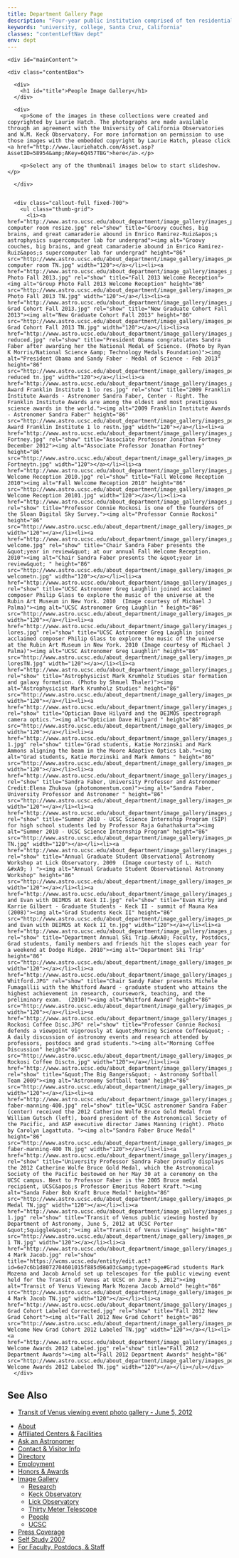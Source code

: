 ```yaml
---
title: Department Gallery Page
description: "Four-year public institution comprised of ten residential college communities nestled in the redwood forests and meadows overlooking central California's Monterey Bay."
keywords: "university, college, Santa Cruz, California"
classes: "contentLeftNav dept"
env: dept
---
```




<div id="sprflt">
  

    <div id="mainContent">
      
    <div class="contentBox">

      <div>
        <h1 id="title">People Image Gallery</h1>
      </div>

      <div>
        <p>Some of the images in these collections were created and copyrighted by Laurie Hatch. The photographs are made available through an agreement with the University of California Observatories and W.M. Keck Observatory. For more information on permission to use those images with the embedded copyright by Laurie Hatch, please click <a href="http://www.lauriehatch.com/Asset.asp?AssetID=58954&amp;AKey=6Q457TBG">here</a>.</p>
    
        <p>Select any of the thumbnail images below to start slideshow.</p>
  
      </div>


      <div class="callout-full fixed-700">
        <ul class="thumb-grid">
          <li><a href="http://www.astro.ucsc.edu/about_department/image_gallery/images_people/Super computer room resize.jpg" rel="show" title="Groovy couches, big brains, and great camaraderie abound in Enrico Ramirez-Ruiz&apos;s astrophysics supercomputer lab for undergrad"><img alt="Groovy couches, big brains, and great camaraderie abound in Enrico Ramirez-Ruiz&apos;s supercomputer lab for undergrad" height="86" src="http://www.astro.ucsc.edu/about_department/image_gallery/images_people/Super computer room TN.jpg" width="120"></a></li><li><a href="http://www.astro.ucsc.edu/about_department/image_gallery/images_people/Group Photo Fall 2013.jpg" rel="show" title="Fall 2013 Welcome Reception"><img alt="Group Photo Fall 2013 Welcome Reception" height="86" src="http://www.astro.ucsc.edu/about_department/image_gallery/images_people/Group Photo Fall 2013 TN.jpg" width="120"></a></li><li><a href="http://www.astro.ucsc.edu/about_department/image_gallery/images_people/New Grad Cohort Fall 2013.jpg" rel="show" title="New Graduate Cohort Fall 2013"><img alt="New Graduate Cohort Fall 2013" height="86" src="http://www.astro.ucsc.edu/about_department/image_gallery/images_people/New Grad Cohort Fall 2013 TN.jpg" width="120"></a></li><li><a href="http://www.astro.ucsc.edu/about_department/image_gallery/images_people/faber reduced.jpg" rel="show" title="President Obama congratulates Sandra Faber after awarding her the National Medal of Science. (Photo by Ryan K Morris/National Science &amp; Technology Medals Foundation)"><img alt="President Obama and Sandy Faber - Medal of Science - Feb 2013" height="86" src="http://www.astro.ucsc.edu/about_department/image_gallery/images_people/faber reduced tn.jpg" width="120"></a></li><li><a href="http://www.astro.ucsc.edu/about_department/image_gallery/images_people/Bower Award Franklin Institute 1 lo res.jpg" rel="show" title="2009 Franklin Institute Awards - Astronomer Sandra Faber, Center - Right. The Franklin Institute Awards are among the oldest and most prestigous science awards in the world."><img alt="2009 Franklin Institute Awards - Astronomer Sandra Faber" height="86" src="http://www.astro.ucsc.edu/about_department/image_gallery/images_people/Bower Award Franklin Institute 1 lo restn.jpg" width="120"></a></li><li><a href="http://www.astro.ucsc.edu/about_department/image_gallery/images_people/Jonathan Fortney.jpg" rel="show" title="Associate Professor Jonathan Fortney December 2012"><img alt="Associate Professor Jonathan Fortney" height="86" src="http://www.astro.ucsc.edu/about_department/image_gallery/images_people/Jonathan Fortneytn.jpg" width="120"></a></li><li><a href="http://www.astro.ucsc.edu/about_department/image_gallery/images_people/Fall Welcome Reception 2010.jpg" rel="show" title="Fall Welcome Reception 2010"><img alt="Fall Welcome Reception 2010" height="86" src="http://www.astro.ucsc.edu/about_department/image_gallery/images_people/Fall Welcome Reception 20101.jpg" width="120"></a></li><li><a href="http://www.astro.ucsc.edu/about_department/image_gallery/images_people/ConnieRockosi_SDSStelescope.jpg" rel="show" title="Professor Connie Rockosi is one of the founders of the Sloan Digital Sky Survey."><img alt="Professor Connie Rockosi" height="86" src="http://www.astro.ucsc.edu/about_department/image_gallery/images_people/ConnieRockosi_SDSStelescopetn.jpg" width="120"></a></li><li><a href="http://www.astro.ucsc.edu/about_department/image_gallery/images_people/Faber welcome.jpg" rel="show" title="Chair Sandra Faber presents the &quot;year in review&quot; at our annual Fall Welcome Reception.  2010"><img alt="Chair Sandra Faber presents the &quot;year in review&quot; " height="86" src="http://www.astro.ucsc.edu/about_department/image_gallery/images_people/Faber welcometn.jpg" width="120"></a></li><li><a href="http://www.astro.ucsc.edu/about_department/image_gallery/images_people/laughlinbrainwave2lores.jpg" rel="show" title="UCSC Astronomer Greg Laughlin joined acclaimed composer Philip Glass to explore the music of the universe at the Rubin Art Museum in New York. 2010  (Image courtesy of Michael J Palma)"><img alt="UCSC Astronomer Greg Laughlin " height="86" src="http://www.astro.ucsc.edu/about_department/image_gallery/images_people/laughlinbrainwave2loresTN.jpg" width="120"></a></li><li><a href="http://www.astro.ucsc.edu/about_department/image_gallery/images_people/LaughlinBrainwave lores.jpg" rel="show" title="UCSC Astronomer Greg Laughlin joined acclaimed composer Philip Glass to explore the music of the universe at the Rubin Art Museum in New York. 2010 (Image courtesy of Michael J Palma)"><img alt="UCSC Astronomer Greg Laughlin" height="86" src="http://www.astro.ucsc.edu/about_department/image_gallery/images_people/LaughlinBrainwave loresTN.jpg" width="120"></a></li><li><a href="http://www.astro.ucsc.edu/about_department/image_gallery/images_people/krumholz_mark2.320.jpg" rel="show" title="Astrophysicist Mark Krumholz Studies star formation and galaxy formation. (Photo by Shmuel Thaler)"><img alt="Astrophysicist Mark Krumholz Studies" height="86" src="http://www.astro.ucsc.edu/about_department/image_gallery/images_people/krumholz_mark2TN.jpg" width="120"></a></li><li><a href="http://www.astro.ucsc.edu/about_department/image_gallery/images_people/Dave_over_optics.jpg" rel="show" title="Optician Dave Hilyard and the DEIMOS spectrograph camera optics."><img alt="Optician Dave Hilyard " height="86" src="http://www.astro.ucsc.edu/about_department/image_gallery/images_people/Dave_over_opticsTN.jpg" width="120"></a></li><li><a href="http://www.astro.ucsc.edu/about_department/image_gallery/images_people/LAO.KatieMorzinski.MarkAmmons 1.jpg" rel="show" title="Grad students, Katie Morzinski and Mark Ammons aligning the beam in the Moore Adaptive Optics Lab."><img alt="Grad students, Katie Morzinski and Mark Ammons " height="86" src="http://www.astro.ucsc.edu/about_department/image_gallery/images_people/LAOTN.jpg" width="120"></a></li><li><a href="http://www.astro.ucsc.edu/about_department/image_gallery/images_people/santacruz_d2_053.jpg" rel="show" title="Sandra Faber, University Professor and Astronomer Credit:Elena Zhukova (photomomentum.com)"><img alt="Sandra Faber, University Professor and Astronomer " height="86" src="http://www.astro.ucsc.edu/about_department/image_gallery/images_people/santacruz_d2_053TN.jpg" width="120"></a></li><li><a href="http://www.astro.ucsc.edu/about_department/image_gallery/images_people/SIP.jpg" rel="show" title="Summer 2010 - UCSC Science Internship Program (SIP) for high school students led by Professor Raja Guhathakurta"><img alt="Summer 2010 - UCSC Science Internship Program" height="86" src="http://www.astro.ucsc.edu/about_department/image_gallery/images_people/SIP TN.jpg" width="120"></a></li><li><a href="http://www.astro.ucsc.edu/about_department/image_gallery/images_people/LH7294_GradStudentWorkshop09_600x450.jpg" rel="show" title="Annual Graduate Student Observational Astronomy Workshop at Lick Observatory. 2009  (Image courtesty of L. Hatch &#xA9; ) "><img alt="Annual Graduate Student Observational Astronomy Workshop" height="86" src="http://www.astro.ucsc.edu/about_department/image_gallery/images_people/LH7294_GradStudentWorkshopTN.jpg" width="120"></a></li><li><a href="http://www.astro.ucsc.edu/about_department/image_gallery/images_people/Karrie and Evan with DEIMOS at Keck II.jpg" rel="show" title="Evan Kirby and Karrie Gilbert - Graduate Students - Keck II - summit of Mauna Kea (2008)"><img alt="Grad Students Keck II" height="86" src="http://www.astro.ucsc.edu/about_department/image_gallery/images_people/Karrie and Evan with DEIMOS at Keck II_tn.jpg" width="120"></a></li><li><a href="http://www.astro.ucsc.edu/about_department/image_gallery/images_people/IMG_6668.JPG" rel="show" title="Department Annual Ski Trip.&#xA0; Faculty, Postdocs, Grad students, family members and friends hit the slopes each year for a weekend at Dodge Ridge. 2010"><img alt="Department Ski Trip" height="86" src="http://www.astro.ucsc.edu/about_department/image_gallery/images_people/IMG_6668tn.jpg" width="120"></a></li><li><a href="http://www.astro.ucsc.edu/about_department/image_gallery/images_people/Fumagali. Whitford.JPG" rel="show" title="Chair Sandy Faber presents Michele Fumagallii with the Whitford Award - graduate student who attains the highest achievement in research, coursework, teaching, and the preliminary exam.  (2010)"><img alt="Whitford Award" height="86" src="http://www.astro.ucsc.edu/about_department/image_gallery/images_people/Fumagalitn.jpg" width="120"></a></li><li><a href="http://www.astro.ucsc.edu/about_department/image_gallery/images_people/C Rockosi Coffee Disc.JPG" rel="show" title="Professor Connie Rockosi defends a viewpoint vigorously at &quot;Morning Science Coffee&quot; - A daily discussion of astronomy events and research attended by professors, postdocs and grad students."><img alt="Morning Coffee Discussion" height="86" src="http://www.astro.ucsc.edu/about_department/image_gallery/images_people/C Rockosi Coffee Disctn.jpg" width="120"></a></li><li><a href="http://www.astro.ucsc.edu/about_department/image_gallery/images_people/Astr_Softball_team_20091.jpg" rel="show" title="&quot;The Big Bangers&quot; - Astronomy Softball Team 2009"><img alt="Astronomy Softball team" height="86" src="http://www.astro.ucsc.edu/about_department/image_gallery/images_people/Astr_Softball_team_2009tn.jpg" width="120"></a></li><li><a href="http://www.astro.ucsc.edu/about_department/image_gallery/images_people/gutsch-faber-manning-400.jpg" rel="show" title="UCSC astronomer Sandra Faber (center) received the 2012 Catherine Wolfe Bruce Gold Medal from William Gutsch (left), board president of the Astronomical Society of the Pacific, and ASP executive director James Manning (right). Photo by Carolyn Lagattuta. "><img alt="Sandra Faber Bruce Medal" height="86" src="http://www.astro.ucsc.edu/about_department/image_gallery/images_people/gutsch-faber-manning-400 TN.jpg" width="120"></a></li><li><a href="http://www.astro.ucsc.edu/about_department/image_gallery/images_people/DSC_8272.jpg" rel="show" title="University Professor Sandra Faber proudly displays the 2012 Catherine Wolfe Bruce Gold Medal, which the Astronomical Society of the Pacific bestowed on her May 30 at a ceremony on the UCSC campus. Next to Professor Faber is the 2005 Bruce medal recipient, UCSC&apos;s Professor Emeritus Robert Kraft."><img alt="Sanda Faber Bob Kraft Bruce Medal" height="86" src="http://www.astro.ucsc.edu/about_department/image_gallery/images_people/Bruce Medal TN.jpg" width="120"></a></li><li><a href="http://www.astro.ucsc.edu/about_department/image_gallery/images_people/Transit 1.jpg" rel="show" title="Transit of Venus public viewing hosted by Department of Astronomy, June 5, 2012 at UCSC Porter &quot;Squiggle&quot;"><img alt="Transit of Venus Viewing" height="86" src="http://www.astro.ucsc.edu/about_department/image_gallery/images_people/Transit 1 TN.jpg" width="120"></a></li><li><a href="http://www.astro.ucsc.edu/about_department/image_gallery/images_people/transit 4 Mark Jacob.jpg" rel="show" title="https://wcms.ucsc.edu/entity/edit.act?id=6e7c6b1d8072704601015f885d96a03c&amp;type=page#Grad students Mark Mozena and Jacob Arnold set up telescopes for the public viewing event held for the Transit of Venus at UCSC on June 5, 2012"><img alt="Transit of Venus Viewing Mark Mozena Jacob Arnold" height="86" src="http://www.astro.ucsc.edu/about_department/image_gallery/images_people/transit 4 Mark Jacob TN.jpg" width="120"></a></li><li><a href="http://www.astro.ucsc.edu/about_department/image_gallery/images_people/2012 Grad Cohort Labeled Corrected.jpg" rel="show" title="Fall 2012 New Grad Cohort"><img alt="Fall 2012 New Grad Cohort" height="86" src="http://www.astro.ucsc.edu/about_department/image_gallery/images_people/Fall Welcome New Grad Cohort 2012 Labeled TN.jpg" width="120"></a></li><li><a href="http://www.astro.ucsc.edu/about_department/image_gallery/images_people/Fall Welcome Awards 2012 Labeled.jpg" rel="show" title="Fall 2012 Department Awards"><img alt="Fall 2012 Department Awards" height="86" src="http://www.astro.ucsc.edu/about_department/image_gallery/images_people/Fall Welcome Awards 2012 Labeled TN.jpg" width="120"></a></li></ul></div>
      </div>

 <h2>See <span>Also</span></h2><div id="seeAlso"><ul><li><a href="https://plus.google.com/photos/101808345096047180920/albums/5751065110652987121">Transit of Venus viewing event photo gallery - June 5, 2012</a></li></ul>
        </div>
    
    
<div id="subNav" class="sidebar">
    <ul>
      <li><a href="../index.html">About</a></li>
      <li><a href="../related_links.html">Affiliated Centers &amp; Facilities</a></li>
      <li><a class="external" href="http://www.ucolick.org/%7Emountain/AAA/">Ask an Astronomer</a></li><li><a href="../info_visitors/index.html">Contact &amp; Visitor Info</a></li>
      <li><a href="../people/index.html">Directory</a></li>
      <li><a href="../employment/index.html">Employment</a></li>
      <li><a href="../honors_awards/index.html">Honors &amp; Awards</a></li>
      <li><a href="index.html">Image Gallery</a>
        <ul>
          <li><a href="gallery-page_research.html">Research</a></li>
          <li><a href="gallery-page_Keck.html">Keck Observatory</a></li>
          <li><a href="gallery-page-lickobservatory.html">Lick Observatory</a></li>
          <li><a href="gallery-page_TMT.html">Thirty Meter Telescope</a></li>
          <li><a class="current" href="gallery-page_people.html">People</a></li>
          <li><a href="gallery-page_UCSC.html">UCSC</a></li>
        </ul>
      </li>
      <li><a class="external" href="http://www.astro.ucsc.edu/press-coverage/">Press Coverage</a></li>
      <li><a href="../dept_self_study_2007/index.html">Self Study 2007</a></li>
      <li><a href="../faculty-staff/index.html">For Faculty, Postdocs, &amp; Staff</a></li>
    </ul>
  </div>



  

</div>

<script src="http://static-dev.ucsc.edu/_responsive/lib/jquery/dist/jquery.js" type="text/javascript"></script>
<!-- Fancy Box -->
<script charset="utf-8" src="http://static-dev.ucsc.edu/_responsive/lib/fancybox/source/jquery.fancybox.js" type="text/javascript"></script>
<link href="http://static-dev.ucsc.edu/_responsive/lib/fancybox/source/jquery.fancybox.css" media="screen" rel="stylesheet" type="text/css"/>

<script type="text/javascript">
    jQuery(document).ready(function() {

  /* Apply fancybox to multiple items */
  
  jQuery("ul.thumb-grid a").fancybox({
    'transitionIn'  :  'elastic',
    'transitionOut'  :  'elastic',
    'speedIn'    :  600, 
    'speedOut'    :  200, 
    'overlayShow'  :  false
  });
  
});

</script>